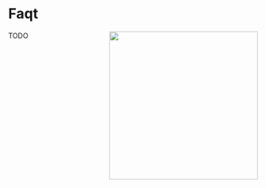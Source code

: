Faqt
====

<img src="https://raw.githubusercontent.com/cmeeren/Faqt/master/logo/faqt-logo-docs.png" width="300" align="right" />

TODO
